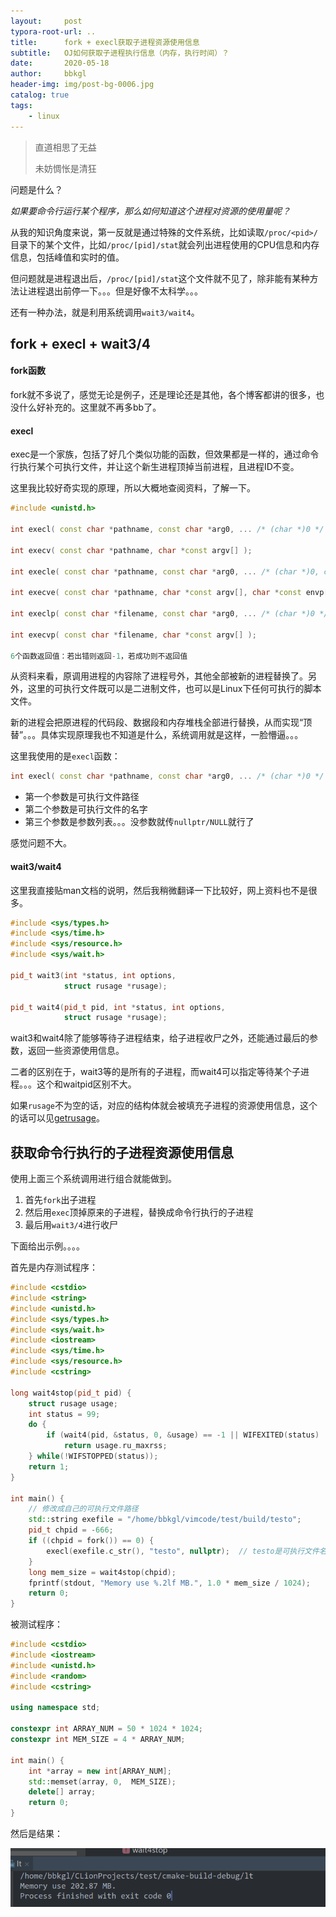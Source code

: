 ```yaml
---
layout:     post
typora-root-url: ..
title:      fork + execl获取子进程资源使用信息
subtitle:   OJ如何获取子进程执行信息（内存，执行时间）？
date:       2020-05-18
author:     bbkgl
header-img: img/post-bg-0006.jpg
catalog: true
tags:
    - linux
---
```


> 直道相思了无益
>
> 未妨惆怅是清狂

问题是什么？

*如果要命令行运行某个程序，那么如何知道这个进程对资源的使用量呢？*

从我的知识角度来说，第一反就是通过特殊的文件系统，比如读取`/proc/<pid>/`目录下的某个文件，比如`/proc/[pid]/stat`就会列出进程使用的CPU信息和内存信息，包括峰值和实时的值。

但问题就是进程退出后，`/proc/[pid]/stat`这个文件就不见了，除非能有某种方法让进程退出前停一下。。。但是好像不太科学。。。

还有一种办法，就是利用系统调用`wait3/wait4`。

## fork + execl + wait3/4

#### fork函数

fork就不多说了，感觉无论是例子，还是理论还是其他，各个博客都讲的很多，也没什么好补充的。这里就不再多bb了。

#### execl

exec是一个家族，包括了好几个类似功能的函数，但效果都是一样的，通过命令行执行某个可执行文件，并让这个新生进程顶掉当前进程，且进程ID不变。

这里我比较好奇实现的原理，所以大概地查阅资料，了解一下。

```cpp
#include <unistd.h>

int execl( const char *pathname, const char *arg0, ... /* (char *)0 */ );

int execv( const char *pathname, char *const argv[] );

int execle( const char *pathname, const char *arg0, ... /* (char *)0, char *const envp[] */ );

int execve( const char *pathname, char *const argv[], char *const envp[] );

int execlp( const char *filename, const char *arg0, ... /* (char *)0 */ );

int execvp( const char *filename, char *const argv[] );

6个函数返回值：若出错则返回-1，若成功则不返回值
```

从资料来看，原调用进程的内容除了进程号外，其他全部被新的进程替换了。另外，这里的可执行文件既可以是二进制文件，也可以是Linux下任何可执行的脚本文件。

新的进程会把原进程的代码段、数据段和内存堆栈全部进行替换，从而实现“顶替”。。。具体实现原理我也不知道是什么，系统调用就是这样，一脸懵逼。。。

这里我使用的是`execl`函数：

```cpp
int execl( const char *pathname, const char *arg0, ... /* (char *)0 */ );
```

- 第一个参数是可执行文件路径
- 第二个参数是可执行文件的名字
- 第三个参数是参数列表。。。没参数就传`nullptr/NULL`就行了

感觉问题不大。

#### wait3/wait4

这里我直接贴man文档的说明，然后我稍微翻译一下比较好，网上资料也不是很多。

```cpp
#include <sys/types.h>
#include <sys/time.h>
#include <sys/resource.h>
#include <sys/wait.h>

pid_t wait3(int *status, int options,
            struct rusage *rusage);

pid_t wait4(pid_t pid, int *status, int options,
            struct rusage *rusage);
```

wait3和wait4除了能够等待子进程结束，给子进程收尸之外，还能通过最后的参数，返回一些资源使用信息。

二者的区别在于，wait3等的是所有的子进程，而wait4可以指定等待某个子进程。。。这个和waitpid区别不大。

如果`rusage`不为空的话，对应的结构体就会被填充子进程的资源使用信息，这个的话可以见[getrusage](<https://linux.die.net/man/2/getrusage>)。

## 获取命令行执行的子进程资源使用信息

使用上面三个系统调用进行组合就能做到。

1. 首先`fork`出子进程
2. 然后用`exec`顶掉原来的子进程，替换成命令行执行的子进程
3. 最后用`wait3/4`进行收尸

下面给出示例。。。。

首先是内存测试程序：

```cpp
#include <cstdio>
#include <string>
#include <unistd.h>
#include <sys/types.h>
#include <sys/wait.h>
#include <iostream>
#include <sys/time.h>
#include <sys/resource.h>
#include <cstring>

long wait4stop(pid_t pid) {
    struct rusage usage;
    int status = 99;
    do {
        if (wait4(pid, &status, 0, &usage) == -1 || WIFEXITED(status) || WIFSIGNALED(status))
            return usage.ru_maxrss;
    } while(!WIFSTOPPED(status));
    return 1;
}

int main() {
    // 修改成自己的可执行文件路径
    std::string exefile = "/home/bbkgl/vimcode/test/build/testo";
    pid_t chpid = -666;
    if ((chpid = fork()) == 0) {
        execl(exefile.c_str(), "testo", nullptr);  // testo是可执行文件名字，注意修改！
    }
    long mem_size = wait4stop(chpid);
    fprintf(stdout, "Memory use %.2lf MB.", 1.0 * mem_size / 1024);
    return 0;
}
```

被测试程序：

```cpp
#include <cstdio>
#include <iostream>
#include <unistd.h>
#include <random>
#include <cstring>

using namespace std;

constexpr int ARRAY_NUM = 50 * 1024 * 1024;
constexpr int MEM_SIZE = 4 * ARRAY_NUM;

int main() {
    int *array = new int[ARRAY_NUM];
    std::memset(array, 0,  MEM_SIZE);
    delete[] array;
    return 0;
}
```

然后是结果：

![20200518233604.png](/cloud_img/20200518233604.png)
